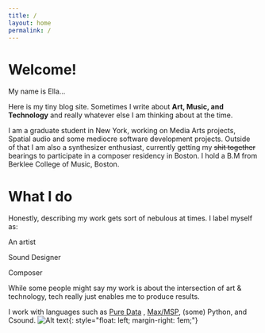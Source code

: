 ```yaml
---
title: /
layout: home
permalink: /
---
```


# Welcome!
My name is Ella...

Here is my tiny blog site. Sometimes I write about **Art, Music, and Technology** and really whatever else I am thinking about at the time.

I am a graduate student in New York, working on Media Arts projects, Spatial audio and some mediocre software development projects.
Outside of that I am also a synthesizer enthusiast, currently getting my ~~shit together~~ bearings to participate in a composer residency in Boston. 
I hold a B.M from Berklee College of Music, Boston.

# What I do
Honestly, describing my work gets sort of nebulous at times. 
I label myself as:

An artist

Sound Designer

Composer

While some people might say my work is about the intersection of art & technology, tech really just enables me to produce results.

I work with languages such as [Pure Data](https://puredata.info/) , [Max/MSP](https://cycling74.com/), (some) Python, and Csound.
![Alt text](/path/to/image.jpg){: style="float: left; margin-right: 1em;"}
